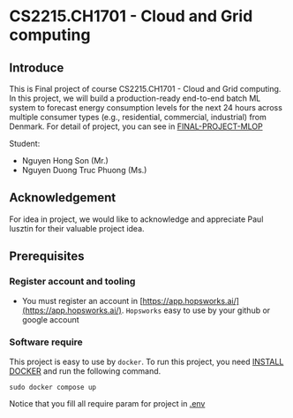 # CS2215.CH1701 - Cloud and Grid computing

## Introduce

This is Final project of course CS2215.CH1701 - Cloud and Grid computing. In this project, we will build a production-ready end-to-end batch ML system to forecast energy consumption levels for the next 24 hours across multiple consumer types (e.g., residential, commercial, industrial) from Denmark. For detail of project, you can see in [FINAL-PROJECT-MLOP](FINAL-PROJECT-MLOP.pdf)

Student:
- Nguyen Hong Son (Mr.)
- Nguyen Duong Truc Phuong (Ms.)

## Acknowledgement

For idea in project, we would like to acknowledge and appreciate Paul Iusztin for their valuable project idea.

## Prerequisites

### Register account and tooling

- You must register an account in [https://app.hopsworks.ai/](https://app.hopsworks.ai/). `Hopsworks` easy to use by your github or google account

### Software require

This project is easy to use by `docker`. To run this project, you need [INSTALL DOCKER](https://docs.docker.com/engine/install/) and run the following command.

```shell
sudo docker compose up
```
Notice that you fill all require param for project in [.env](src/utils/.env-template)


